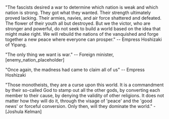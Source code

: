 "The fascists desired a war to determine which nation is weak and which nation is strong. They got what they wanted. Their strength ultimately proved lacking. Their armies, navies, and air force shattered and defeated. The flower of their youth all but destroyed. But we the victor, who are stronger and powerful, do not seek to build a world based on the idea that might make right. We will rebuild the nations of the vanquished and forge together a new peace where everyone can prosper." -- Empress Hoshizaki of Yipang.

"The only thing we want is war." -- Foreign minister, [enemy_nation_placeholder]

"Once again, the madness had came to claim all of us" -- Empress Hoshizaki

"Those monotheists, they are a curse upon this world. It is a commandment by their so-called God to stamp out all the other gods, by converting each member to their cause, by denying the validity of other religions. It does not matter how they will do it, through the visage of 'peace' and the 'good news' or forceful conversion. Only then, will they dominate the world." - [Joshula Kelman]
